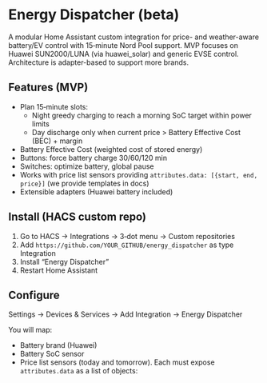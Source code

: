# Energy Dispatcher (beta)

A modular Home Assistant custom integration for price- and weather-aware battery/EV control with 15‑minute Nord Pool support. MVP focuses on Huawei SUN2000/LUNA (via huawei_solar) and generic EVSE control. Architecture is adapter-based to support more brands.

## Features (MVP)
- Plan 15‑minute slots: 
  - Night greedy charging to reach a morning SoC target within power limits
  - Day discharge only when current price > Battery Effective Cost (BEC) + margin
- Battery Effective Cost (weighted cost of stored energy)
- Buttons: force battery charge 30/60/120 min
- Switches: optimize battery, global pause
- Works with price list sensors providing `attributes.data: [{start, end, price}]` (we provide templates in docs)
- Extensible adapters (Huawei battery included)

## Install (HACS custom repo)
1. Go to HACS → Integrations → 3‑dot menu → Custom repositories
2. Add `https://github.com/YOUR_GITHUB/energy_dispatcher` as type Integration
3. Install “Energy Dispatcher”
4. Restart Home Assistant

## Configure
Settings → Devices & Services → Add Integration → Energy Dispatcher

You will map:
- Battery brand (Huawei)
- Battery SoC sensor
- Price list sensors (today and tomorrow). Each must expose `attributes.data` as a list of objects:
